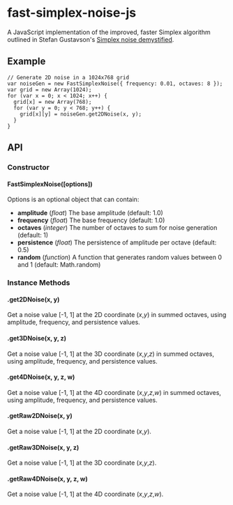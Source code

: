 # fast-simplex-noise-js

A JavaScript implementation of the improved, faster Simplex algorithm outlined in Stefan Gustavson's [Simplex noise demystified](http://webstaff.itn.liu.se/~stegu/simplexnoise/simplexnoise.pdf).

## Example
    // Generate 2D noise in a 1024x768 grid
    var noiseGen = new FastSimplexNoise({ frequency: 0.01, octaves: 8 });
    var grid = new Array(1024);
    for (var x = 0; x < 1024; x++) {
      grid[x] = new Array(768);
      for (var y = 0; y < 768; y++) {
        grid[x][y] = noiseGen.get2DNoise(x, y);
      }
    }

## API

### Constructor

#### FastSimplexNoise([options])
Options is an optional object that can contain:

- **amplitude** (*float*) The base amplitude (default: 1.0)
- **frequency** (*float*) The base frequency (default: 1.0)
- **octaves** (*integer*) The number of octaves to sum for noise generation (default: 1)
- **persistence** (*float*) The persistence of amplitude per octave (default: 0.5)
- **random** (*function*) A function that generates random values between 0 and 1 (default: Math.random)

### Instance Methods

#### .get2DNoise(x, y)
Get a noise value [-1, 1] at the 2D coordinate (*x*,*y*) in summed octaves, using amplitude, frequency, and persistence values.

#### .get3DNoise(x, y, z)
Get a noise value [-1, 1] at the 3D coordinate (*x*,*y*,*z*) in summed octaves, using amplitude, frequency, and persistence values.

#### .get4DNoise(x, y, z, w)
Get a noise value [-1, 1] at the 4D coordinate (*x*,*y*,*z*,*w*) in summed octaves, using amplitude, frequency, and persistence values.

#### .getRaw2DNoise(x, y)
Get a noise value [-1, 1] at the 2D coordinate (*x*,*y*).

#### .getRaw3DNoise(x, y, z)
Get a noise value [-1, 1] at the 3D coordinate (*x*,*y*,*z*).

#### .getRaw4DNoise(x, y, z, w)
Get a noise value [-1, 1] at the 4D coordinate (*x*,*y*,*z*,*w*).
